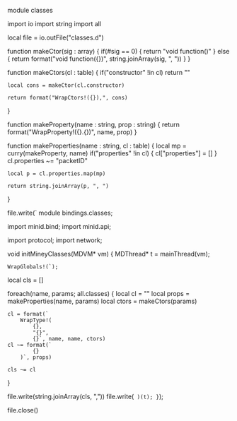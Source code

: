 module classes

import io
import string
import all

local file = io.outFile("classes.d")

function makeCtor(sig : array)
{
	if(#sig == 0)
	{
		return "void function()"
	}
	else
	{
		return format("void function({})", string.joinArray(sig, ", "))
	}
}

function makeCtors(cl : table)
{
	if("constructor" !in cl)
		return ""
	
	local cons = makeCtor(cl.constructor)
	
	return format("WrapCtors!({}),", cons)
}

function makeProperty(name : string, prop : string)
{
	return format("WrapProperty!({}.{})", name, prop)
}

function makeProperties(name : string, cl : table)
{
	local mp = curry(makeProperty, name)
	if("properties" !in cl)
	{
		cl["properties"] = []
	}
	cl.properties ~= "packetID"
	
	local p = cl.properties.map(mp)
	
	return string.joinArray(p, ", ")
}

file.write(`
module bindings.classes;

import minid.bind;
import minid.api;

import protocol;
import network;

void initMineyClasses(MDVM* vm)
{
	MDThread* t = mainThread(vm);
	
	WrapGlobals!(`);

local cls = []

foreach(name, params; all.classes)
{
	local cl = ""
	local props = makeProperties(name, params)
	local ctors = makeCtors(params)
	
	cl = format(`
		WrapType!(
			{},
			"{}",
			{}`, name, name, ctors)
	cl ~= format(`
			{}
		)`, props)

	cls ~= cl
}

file.write(string.joinArray(cls, ","))
file.write(`
	)(t);
}`);

file.close()